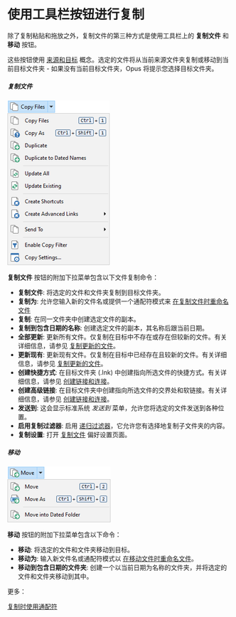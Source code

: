 # 使用工具栏按钮进行复制

除了复制粘贴和拖放之外，复制文件的第三种方式是使用工具栏上的 **复制文件** 和 **移动** 按钮。

这些按钮使用 [来源和目标](/Manual/basic_concepts/source_and_destination.zh.md) 概念。选定的文件将从当前来源文件夹复制或移动到当前目标文件夹 - 如果没有当前目标文件夹，Opus 将提示您选择目标文件夹。

##### 复制文件

![](/Manual/images/media/13/copy_menu.png)

**复制文件** 按钮的附加下拉菜单包含以下文件复制命令：

- **复制文件**: 将选定的文件和文件夹复制到目标文件夹。
- **复制为**: 允许您输入新的文件名或提供一个通配符模式来 [在复制文件时重命名文件](/Manual/file_operations/copying_moving_and_deleting_files/copying_using_the_toolbar_buttons/using_wildcards_when_copying.zh.md)
- **复制**: 在同一文件夹中创建选定文件的副本。
- **复制到包含日期的名称**: 创建选定文件的副本，其名称后跟当前日期。
- **全部更新**: 更新所有文件。仅复制在目标中不存在或存在但较新的文件。有关详细信息，请参见 [复制更新的文件](copying_updated_files/README.zh.md)。
- **更新现有**: 更新现有文件。仅复制在目标中已经存在且较新的文件。有关详细信息，请参见 [复制更新的文件](copying_updated_files/README.zh.md)。
- **创建快捷方式**: 在目标文件夹 (.lnk) 中创建指向所选文件的快捷方式。有关详细信息，请参见 [创建链接和连接](/Manual/additional_functionality/making_links_and_junctions.zh.md)。
- **创建高级链接**: 在目标文件夹中创建指向所选文件的交界处和软链接。有关详细信息，请参见 [创建链接和连接](/Manual/additional_functionality/making_links_and_junctions.zh.md)。
- **发送到**: 这会显示标准系统 *发送到* 菜单，允许您将选定的文件发送到各种位置。
- **启用复制过滤器**: 启用 [递归过滤器](../filtered_operations/README.zh.md)，它允许您有选择地复制子文件夹的内容。
- **复制设置**: 打开 [复制文件](/Manual/preferences/preferences_categories/file_operations/copying_files/README.zh.md) 偏好设置页面。

##### 移动

![](/Manual/images/media/13/move_menu.png)

**移动** 按钮的附加下拉菜单包含以下命令：

- **移动**: 将选定的文件和文件夹移动到目标。
- **移动为**: 输入新文件名或通配符模式以 [在移动文件时重命名文件](/Manual/file_operations/copying_moving_and_deleting_files/copying_using_the_toolbar_buttons/using_wildcards_when_copying.zh.md)。
- **移动到包含日期的文件夹**: 创建一个以当前日期为名称的文件夹，并将选定的文件和文件夹移动到其中。

更多：

[复制时使用通配符](/Manual/file_operations/copying_moving_and_deleting_files/copying_using_the_toolbar_buttons/using_wildcards_when_copying.zh.md)